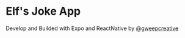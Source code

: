 # Elf's Joke App

Develop and Builded with Expo and ReactNative
by [@gweepcreative](https://github.com/gweepcreative)
